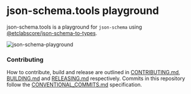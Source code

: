 # json-schema.tools playground

json-schema.tools is a playground for `json-schema` using [@etclabscore/json-schema-to-types](https://github.com/etclabscore/json-schema-to-types).


![json-schema-playground](https://user-images.githubusercontent.com/364566/75207677-45d63600-572e-11ea-8257-09c1fe4f7534.gif)



### Contributing

How to contribute, build and release are outlined in [CONTRIBUTING.md](CONTRIBUTING.md), [BUILDING.md](BUILDING.md) and [RELEASING.md](RELEASING.md) respectively. Commits in this repository follow the [CONVENTIONAL_COMMITS.md](CONVENTIONAL_COMMITS.md) specification.
